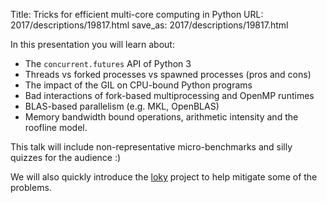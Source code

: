 Title: Tricks for efficient multi-core computing in Python
URL: 2017/descriptions/19817.html
save_as: 2017/descriptions/19817.html



In this presentation you will learn about:

- The `concurrent.futures` API of Python 3
- Threads vs forked processes vs spawned processes (pros and cons)
- The impact of the GIL on CPU-bound Python programs
- Bad interactions of fork-based multiprocessing and OpenMP runtimes
- BLAS-based parallelism (e.g. MKL, OpenBLAS)
- Memory bandwidth bound operations, arithmetic intensity and the roofline model.

This talk will include non-representative micro-benchmarks and silly quizzes for the audience :)

We will also quickly introduce the [loky](https://github.com/tomMoral/loky/) project to help mitigate some of the problems.